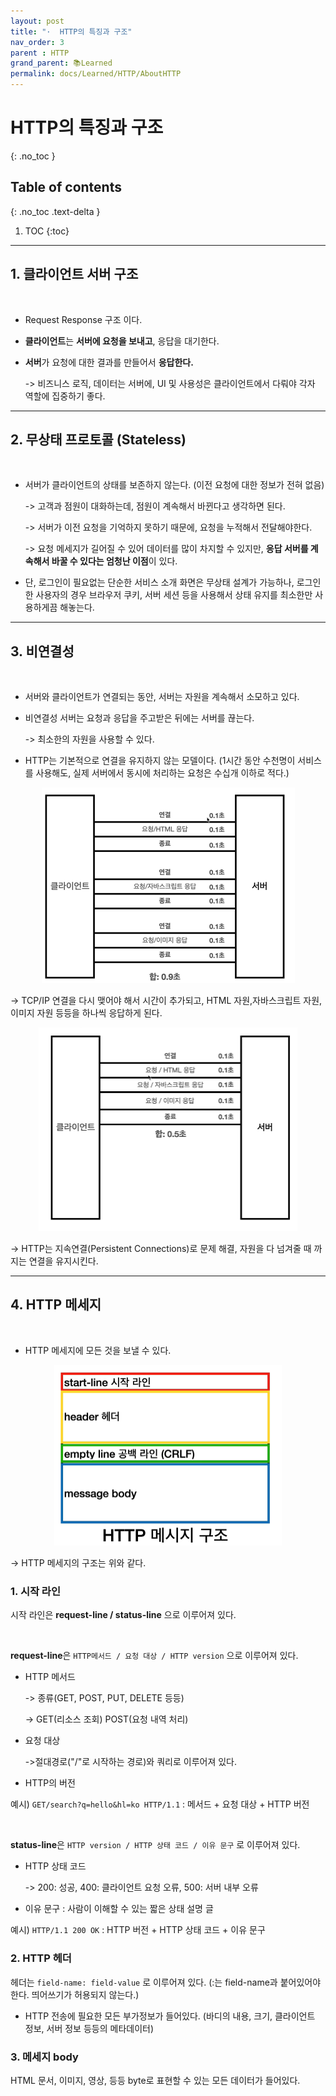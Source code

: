 ```yaml
---
layout: post
title: "·  HTTP의 특징과 구조"
nav_order: 3
parent : HTTP
grand_parent: 📚Learned
permalink: docs/Learned/HTTP/AboutHTTP
---
```


#  HTTP의 특징과 구조
{: .no_toc }

## Table of contents
{: .no_toc .text-delta }

1. TOC
{:toc}

---



## 1. 클라이언트 서버 구조

<br>

- Request Response 구조 이다.
- **클라이언트**는 **서버에 요청을 보내고**, 응답을 대기한다.
- **서버**가 요청에 대한 결과를 만들어서 **응답한다.**

  -> 비즈니스 로직, 데이터는 서버에, UI 및 사용성은 클라이언트에서 다뤄야 각자 역할에 집중하기 좋다.

---

## 2. 무상태 프로토콜 (Stateless)

<br>

- 서버가 클라이언트의 상태를 보존하지 않는다. (이전 요청에 대한 정보가 전혀 없음)

  -> 고객과 점원이 대화하는데, 점원이 계속해서 바뀐다고 생각하면 된다.

  -> 서버가 이전 요청을 기억하지 못하기 때문에, 요청을 누적해서 전달해야한다.

  -> 요청 메세지가 길어질 수 있어 데이터를 많이 차지할 수 있지만, **응답 서버를 계속해서 바꿀 수 있다는 엄청난 이점**이 있다.

- 단, 로그인이 필요없는 단순한 서비스 소개 화면은 무상태 설계가 가능하나, 로그인한 사용자의 경우 브라우저 쿠키, 서버 세션 등을 사용해서 상태 유지를 최소한만 사용하게끔 해놓는다.

---

## 3. 비연결성

<br>

- 서버와 클라이언트가 연결되는 동안, 서버는 자원을 계속해서 소모하고 있다.

- 비연결성 서버는 요청과 응답을 주고받은 뒤에는 서버를 끊는다.

  -> 최소한의 자원을 사용할 수 있다.

- HTTP는 기본적으로 연결을 유지하지 않는 모델이다. (1시간 동안 수천명이 서비스를 사용해도, 실제 서버에서 동시에 처리하는 요청은 수십개 이하로 적다.)

<p align="center">
  <img src="https://raw.githubusercontent.com/buinq/imageServer/main/img/image-20221026171125266.png" alt="image-20221026171125266" style="zoom:50%;" />
</p>


-> TCP/IP 연결을 다시 맺어야 해서 시간이 추가되고, HTML 자원,자바스크립트 자원, 이미지 자원 등등을 하나씩 응답하게 된다.


<p align="center">
  <img src="https://raw.githubusercontent.com/buinq/imageServer/main/img/image-20221026171142994.png" alt="image-20221026171142994" style="zoom:50%;" />
</p>


-> HTTP는 지속연결(Persistent Connections)로 문제 해결, 자원을 다 넘겨줄 때 까지는 연결을 유지시킨다.

---


## 4. HTTP 메세지

<br>

- HTTP 메세지에 모든 것을 보낼 수 있다.

<p align="center">
<img src="https://raw.githubusercontent.com/buinq/imageServer/main/img/image-20221026171437279.png" alt="image-20221026171437279" style="zoom:50%;" />
</p>

-> HTTP 메세지의 구조는 위와 같다.



### 1. 시작 라인

시작 라인은 **request-line / status-line** 으로 이루어져 있다.

<br>

**request-line**은 `HTTP메서드 / 요청 대상 / HTTP version` 으로 이루어져 있다.

- HTTP 메서드

  -> 종류(GET, POST, PUT, DELETE 등등)

  -> GET(리소스 조회) POST(요청 내역 처리)

- 요청 대상

  ->절대경로("/"로 시작하는 경로)와 쿼리로 이루어져 있다.

- HTTP의 버전

예시) `GET/search?q=hello&hl=ko HTTP/1.1` : 메서드 + 요청 대상 + HTTP 버전

<br>

**status-line**은 `HTTP version / HTTP 상태 코드 / 이유 문구` 로 이루어져 있다.

- HTTP 상태 코드

  -> 200: 성공, 400: 클라이언트 요청 오류, 500: 서버 내부 오류

- 이유 문구 : 사람이 이해할 수 있는 짧은 상태 설명 글

예시) `HTTP/1.1 200 OK` : HTTP 버전 + HTTP 상태 코드 + 이유 문구



### 2. HTTP 헤더

헤더는 `field-name: field-value` 로 이루어져 있다. (:는 field-name과 붙어있어야 한다. 띄어쓰기가 허용되지 않는다.)

- HTTP 전송에 필요한 모든 부가정보가 들어있다. (바디의 내용, 크기, 클라이언트 정보, 서버 정보 등등의 메타데이터)



### 3. 메세지 body

HTML 문서, 이미지, 영상, 등등 byte로 표현할 수 있는 모든 데이터가 들어있다.

